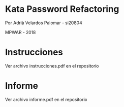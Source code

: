 # Kata Password Refactoring
 Por Adrià Velardos Palomar - si20804
 
 MPWAR - 2018

# Instrucciones
Ver archivo instrucciones.pdf en el repositorio

# Informe
Ver archivo informe.pdf en el repositorio
